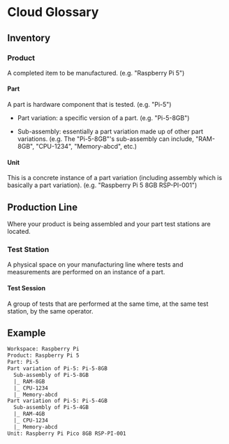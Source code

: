 # Cloud Glossary

## Inventory

### Product

A completed item to be manufactured. (e.g. "Raspberry Pi 5")

#### Part

A part is hardware component that is tested. (e.g. "Pi-5")

- Part variation: a specific version of a part. (e.g. "Pi-5-8GB")

- Sub-assembly: essentially a part variation made up of other part variations.
  (e.g. The "Pi-5-8GB"'s sub-assembly can include,
  "RAM-8GB", "CPU-1234", "Memory-abcd", etc.)

#### Unit

This is a concrete instance of a part variation (including assembly which is basically
a part variation). (e.g. "Raspberry Pi 5 8GB RSP-PI-001")

## Production Line

Where your product is being assembled and your part test stations are located.

### Test Station

A physical space on your manufacturing line where tests and measurements are
performed on an instance of a part.

#### Test Session

A group of tests that are performed at the same time, at the same test station,
by the same operator.

## Example

```txt
Workspace: Raspberry Pi
Product: Raspberry Pi 5
Part: Pi-5
Part variation of Pi-5: Pi-5-8GB
  Sub-assembly of Pi-5-8GB
  |_ RAM-8GB
  |_ CPU-1234
  |_ Memory-abcd
Part variation of Pi-5: Pi-5-4GB
  Sub-assembly of Pi-5-4GB
  |_ RAM-4GB
  |_ CPU-1234
  |_ Memory-abcd
Unit: Raspberry Pi Pico 8GB RSP-PI-001
```
